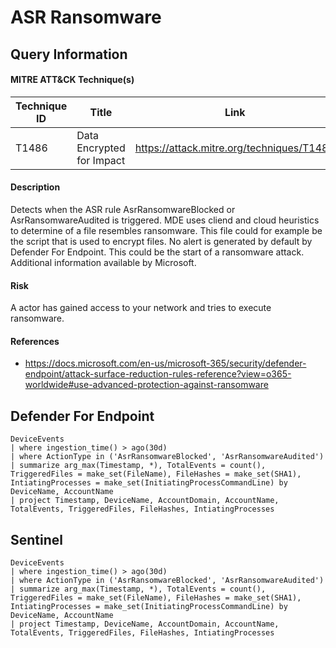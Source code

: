 # ASR Ransomware

## Query Information

#### MITRE ATT&CK Technique(s)

| Technique ID | Title    | Link    |
| ---  | --- | --- |
| T1486 | Data Encrypted for Impact |https://attack.mitre.org/techniques/T1486|

#### Description
Detects when the ASR rule AsrRansomwareBlocked or AsrRansomwareAudited is triggered. MDE uses cliend and cloud heuristics to determine of a file resembles ransomware. This file could for example be the script that is used to encrypt files. No alert is generated by default by Defender For Endpoint. This could be the start of a ransomware attack. Additional information available by Microsoft. 

#### Risk
A actor has gained access to your network and tries to execute ransomware.

#### References
- https://docs.microsoft.com/en-us/microsoft-365/security/defender-endpoint/attack-surface-reduction-rules-reference?view=o365-worldwide#use-advanced-protection-against-ransomware

## Defender For Endpoint
```KQL
DeviceEvents
| where ingestion_time() > ago(30d)
| where ActionType in ('AsrRansomwareBlocked', 'AsrRansomwareAudited')
| summarize arg_max(Timestamp, *), TotalEvents = count(), TriggeredFiles = make_set(FileName), FileHashes = make_set(SHA1), IntiatingProcesses = make_set(InitiatingProcessCommandLine) by DeviceName, AccountName
| project Timestamp, DeviceName, AccountDomain, AccountName, TotalEvents, TriggeredFiles, FileHashes, IntiatingProcesses
```
## Sentinel
```KQL
DeviceEvents
| where ingestion_time() > ago(30d)
| where ActionType in ('AsrRansomwareBlocked', 'AsrRansomwareAudited')
| summarize arg_max(Timestamp, *), TotalEvents = count(), TriggeredFiles = make_set(FileName), FileHashes = make_set(SHA1), IntiatingProcesses = make_set(InitiatingProcessCommandLine) by DeviceName, AccountName
| project Timestamp, DeviceName, AccountDomain, AccountName, TotalEvents, TriggeredFiles, FileHashes, IntiatingProcesses 
```


